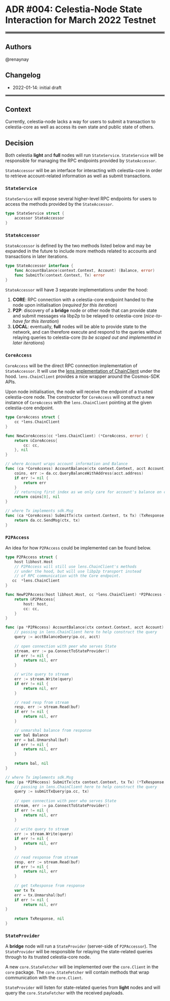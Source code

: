 # ADR #004: Celestia-Node State Interaction for March 2022 Testnet

<hr style="border:3px solid gray"> </hr>

## Authors

@renaynay

## Changelog

* 2022-01-14: initial draft

<hr style="border:2px solid gray"> </hr>

## Context

Currently, celestia-node lacks a way for users to submit a transaction to celestia-core as well as access its own state
and public state of others.

## Decision

Both celestia **light** and **full** nodes will run `StateService`. 
`StateService` will be responsible for managing the RPC endpoints provided by `StateAccessor`.

`StateAccessor` will be an interface for interacting with celestia-core in order to retrieve account-related information
as well as submit transactions.

### `StateService`

`StateService` will expose several higher-level RPC endpoints for users to access the methods provided by the 
`StateAccessor`.

```go
type StateService struct {
    accessor StateAccessor
}
``` 

### `StateAccessor`

`StateAccessor` is defined by the two methods listed below and may be expanded in the future to include more methods 
related to accounts and transactions in later iterations.

```go
type StateAccessor interface {
    func AccountBalance(context.Context, Account) (Balance, error)
    func SubmitTx(context.Context, Tx) error
}
```

`StateAccessor` will have 3 separate implementations under the hood: 
1. **CORE**: RPC connection with a celestia-core endpoint handed to the node upon initialisation
(*required for this iteration*) 
2. **P2P**: discovery of a **bridge** node or other node that can provide state and submit messages via libp2p to be 
relayed to celestia-core (*nice-to-have for this iteration*)
3. **LOCAL**: eventually, **full** nodes will be able to provide state to the network, and can therefore execute and 
respond to the queries without relaying queries to celestia-core (*to be scoped out and implemented in later iterations*)

### `CoreAccess`

`CoreAccess` will be the direct RPC connection implementation of `StateAccessor`. It will use the [lens implementation of ChainClient](https://github.com/strangelove-ventures/lens/blob/main/client/chain_client.go#L23)
under the hood. `lens.ChainClient` provides a nice wrapper around the Cosmos-SDK APIs. 

Upon node initialisation, the node will receive the endpoint of a trusted celestia-core node. The constructor for 
`CoreAccess` will construct a new instance of `CoreAccess` with the `lens.ChainClient` pointing at the given 
celestia-core endpoint.

```go
type CoreAccess struct {
    cc *lens.ChainClient
}

func NewCoreAccess(cc *lens.ChainClient) (*CoreAccess, error) {
	return &CoreAccess{
        cc: cc,		
    }, nil   
}

// where Account wraps account information and Balance 
func (ca *CoreAccess) AccountBalance(ctx context.Context, acct Account) (Balance, error) {
	coins, err := da.cc.QueryBalanceWithAddress(acct.address)
	if err != nil {
		return err
    }   
    // returning first index as we only care for account's balance on celestia chain	
	return coins[0], nil 
}

// where Tx implements sdk.Msg
func (ca *CoreAccess) SubmitTx(ctx context.Context, tx Tx) (TxResponse, error) {
	return da.cc.SendMsg(ctx, tx)
}
```

### `P2PAccess`

An idea for how `P2PAccess` could be implemented can be found below.

```go
type P2PAccess struct {
	host libhost.Host
    // P2PAccess will still use lens.ChainClient's methods
	// under the hood, but will use libp2p transport instead
	// of RPC communication with the Core endpoint.
   cc  *lens.ChainClient 
}

func NewP2PAccess(host libhost.Host, cc *lens.ChainClient) *P2PAccess {
    return &P2PAccess{
		host: host,
		cc: cc,
    }   	
}

func (pa *P2PAccess) AccountBalance(ctx context.Context, acct Account) (*Balance, error) {
    // passing in lens.ChainClient here to help construct the query
	query := acctBalanceQuery(pa.cc, acct)
	
    // open connection with peer who serves State
    stream, err := pa.ConnectToStateProvider()   
	if err != nil {
		return nil, err
    }

    // write query to stream
    err := stream.Write(query)
    if err != nil {
		return nil, err
    }

    // read resp from stream
    resp, err := stream.Read(buf)
    if err != nil {
        return nil, err		    
    }	

    // unmarshal balance from response
	var bal Balance
    err = bal.Unmarshal(buf)	
	if err != nil {
		return nil, err
    }
	
    return bal, nil
}

// where Tx implements sdk.Msg
func (pa *P2PAccess) SubmitTx(ctx context.Context, tx Tx) (*TxResponse, error) {
    // passing in lens.ChainClient here to help construct the query 
	query := submitTxQuery(pa.cc, tx)
	
    // open connection with peer who serves State
    stream, err := pa.ConnectToStateProvider()
    if err != nil {
        return nil, err
    }
    
    // write query to stream
    err := stream.Write(query)
    if err != nil {
		return nil, err
    }

    // read response from stream
    resp, err := stream.Read(buf)
    if err != nil {
        return nil, err
    }	
	
    // get txResponse from response
	var tx Tx
	err = tx.Unmarshal(buf)
	if err != nil {
		return nil, err
}
	
    return TxResponse, nil
}

```

### `StateProvider`

A **bridge** node will run a `StateProvider` (server-side of `P2PAccessor`). The `StateProvider` will be responsible for
relaying the state-related queries through to its trusted celestia-core node.

A new `core.StateFetcher` will be implemented over the `core.Client` in the `core` package. The `core.StateFetcher` will
contain methods that wrap communication with the `core.Client`. 

`StateProvider` will listen for state-related queries from **light** nodes and will query the `core.StateFetcher` with 
the received payloads. 
